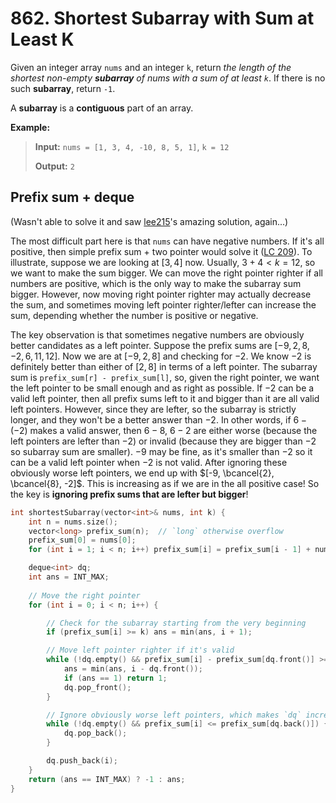# 862. Shortest Subarray with Sum at Least K

Given an integer array `nums` and an integer `k`, return *the length of the shortest non-empty __subarray__ of nums with a sum of at least `k`*. If there is no such **subarray**, return `-1`.

A **subarray** is a **contiguous** part of an array.


**Example:**

> **Input:** `nums = [1, 3, 4, -10, 8, 5, 1]`, `k = 12`
> 
> **Output:** `2`


## Prefix sum + deque

(Wasn't able to solve it and saw [lee215](https://leetcode.com/problems/shortest-subarray-with-sum-at-least-k/solutions/143726/c-java-python-o-n-using-deque/comments/194525)'s amazing solution, again...)

The most difficult part here is that `nums` can have negative numbers. If it's all positive, then simple prefix sum + two pointer would solve it ([LC 209](https://leetcode.com/problems/minimum-size-subarray-sum/)). To illustrate, suppose we are looking at $[3, 4]$ now. Usually, $3 + 4 < k = 12$, so we want to make the sum bigger. We can move the right pointer righter if all numbers are positive, which is the only way to make the subarray sum bigger. However, now moving right pointer righter may actually decrease the sum, and sometimes moving left pointer righter/lefter can increase the sum, depending whether the number is positive or negative.

The key observation is that sometimes negative numbers are obviously better candidates as a left pointer. Suppose the prefix sums are $[-9, 2, 8, -2, 6, 11, 12]$. Now we are at $[-9, 2, 8]$ and checking for $-2$. We know $-2$ is definitely better than either of $[2, 8]$ in terms of a left pointer. The subarray sum is `prefix_sum[r] - prefix_sum[l]`, so, given the right pointer, we want the left pointer to be small enough and as right as possible. If $-2$ can be a valid left pointer, then all prefix sums left to it and bigger than it are all valid left pointers. However, since they are lefter, so the subarray is strictly longer, and they won't be a better answer than $-2$. In other words, if $6 - (-2)$ makes a valid answer, then $6 - 8$, $6 - 2$ are either worse (because the left pointers are lefter than $-2$) or invalid (because they are bigger than $-2$ so subarray sum are smaller). $-9$ may be fine, as it's smaller than $-2$ so it can be a valid left pointer when $-2$ is not valid. After ignoring these obviously worse left pointers, we end up with $[-9, \bcancel{2}, \bcancel{8}, -2]$. This is increasing as if we are in the all positive case! So the key is **ignoring prefix sums that are lefter but bigger**!


```cpp
int shortestSubarray(vector<int>& nums, int k) {
    int n = nums.size();
    vector<long> prefix_sum(n);  // `long` otherwise overflow
    prefix_sum[0] = nums[0];
    for (int i = 1; i < n; i++) prefix_sum[i] = prefix_sum[i - 1] + nums[i];

    deque<int> dq;
    int ans = INT_MAX;
    
    // Move the right pointer
    for (int i = 0; i < n; i++) {

        // Check for the subarray starting from the very beginning
        if (prefix_sum[i] >= k) ans = min(ans, i + 1);

        // Move left pointer righter if it's valid
        while (!dq.empty() && prefix_sum[i] - prefix_sum[dq.front()] >= k) {
            ans = min(ans, i - dq.front());
            if (ans == 1) return 1;
            dq.pop_front();
        }

        // Ignore obviously worse left pointers, which makes `dq` increasing
        while (!dq.empty() && prefix_sum[i] <= prefix_sum[dq.back()]) {
            dq.pop_back();
        }

        dq.push_back(i);
    }
    return (ans == INT_MAX) ? -1 : ans;
}
```
